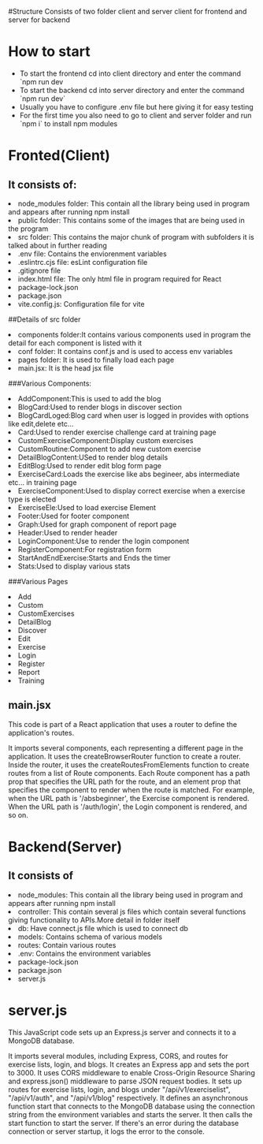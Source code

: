 #Structure
Consists of two folder client and server client for frontend and server for backend

<h1>How to start</h1>
<ul>
<li>To start the frontend cd into client directory and enter the command `npm run dev</li>
<li>To start the backend  cd into server directory and enter the command `npm run dev`</li>
<li>Usually you have to configure .env file but here giving it for easy testing</li>
<li>For the first time you also need to go to client and server folder and run `npm i` to install npm modules </li>

</ul>

<h1>Fronted(Client)</h1>

## It consists of:

<li>node_modules folder: This contain all the library being used in program and appears after running npm install</li>
<li>public folder: This contains some of the images that are being used in the program</li>
<li>src folder: This contains the major chunk of program with subfolders it is talked about in further reading</li>
<li>.env file: Contains the enviorenment variables</li>
<li>.eslintrc.cjs file: esLint configuration file</li>
<li>.gitignore file</li>
<li>index.html file: The only html file in program required for React</li>
<li>package-lock.json</li>
<li>package.json</li>
<li>vite.config.js: Configuration file for vite</li>

##Details of src folder

<li>components folder:It contains various components used in program the detail for each component is listed with it</li>
<li>conf folder: It contains conf.js and is used to access env variables</li>
<li>pages folder: It is used to finally load each page </li>
<li>main.jsx: It is the head jsx file </li>

###Various Components:

<li>AddComponent:This is used to add the blog</li>
<li>BlogCard:Used to render blogs in discover section</li>
<li>BlogCardLoged:Blog card when user is logged in provides with options like edit,delete etc...</li>
<li>Card:Used to render exercise challenge card at training page</li>
<li>CustomExerciseComponent:Display custom exercises</li>
<li>CustomRoutine:Component to add new custom exercise</li>
<li>DetailBlogContent:USed to render blog details</li>
<li>EditBlog:Used to render edit blog form page</li>
<li>ExerciseCard:Loads the exercise like abs begineer, abs intermediate etc... in training page</li>
<li>ExerciseComponent:Used to display correct exercise when a exercise type is elected</li>
<li>ExerciseEle:Used to load exercise Element</li>
<li>Footer:Used for footer component</li>
<li>Graph:Used for graph component of report page</li>
<li>Header:Used to render header</li>
<li>LoginComponent:Use to render the login component</li>
<li>RegisterComponent:For registration form</li>
<li>StartAndEndExercise:Starts and Ends the timer</li>
<li>Stats:Used to display various stats</li>

###Various Pages

<li>Add</li>
<li>Custom</li>
<li>CustomExercises</li>
<li>DetailBlog</li>
<li>Discover</li>
<li>Edit</li>
<li>Exercise</li>
<li>Login</li>
<li>Register</li>
<li>Report</li>
<li>Training</li>

## main.jsx

This code is part of a React application that uses a router to define the application's routes.

It imports several components, each representing a different page in the application.
It uses the createBrowserRouter function to create a router.
Inside the router, it uses the createRoutesFromElements function to create routes from a list of Route components.
Each Route component has a path prop that specifies the URL path for the route, and an element prop that specifies the component to render when the route is matched.
For example, when the URL path is '/absbeginner', the Exercise component is rendered. When the URL path is '/auth/login', the Login component is rendered, and so on.

# Backend(Server)

## It consists of

<li>node_modules: This contain all the library being used in program and appears after running npm install</li>
<li>controller: This contain several js files which contain several functions giving functionality to APIs.More detail in folder itself</li>
<li>db: Have connect.js file which is used to connect db</li>
<li>models: Contains schema of various models</li>
<li>routes: Contain various routes</li>
<li>.env: Contains the environment variables</li>
<li>package-lock.json</li>
<li>package.json</li>
<li>server.js</li>

# server.js

This JavaScript code sets up an Express.js server and connects it to a MongoDB database.

It imports several modules, including Express, CORS, and routes for exercise lists, login, and blogs.
It creates an Express app and sets the port to 3000.
It uses CORS middleware to enable Cross-Origin Resource Sharing and express.json() middleware to parse JSON request bodies.
It sets up routes for exercise lists, login, and blogs under "/api/v1/exerciselist", "/api/v1/auth", and "/api/v1/blog" respectively.
It defines an asynchronous function start that connects to the MongoDB database using the connection string from the environment variables and starts the server.
It then calls the start function to start the server. If there's an error during the database connection or server startup, it logs the error to the console.
